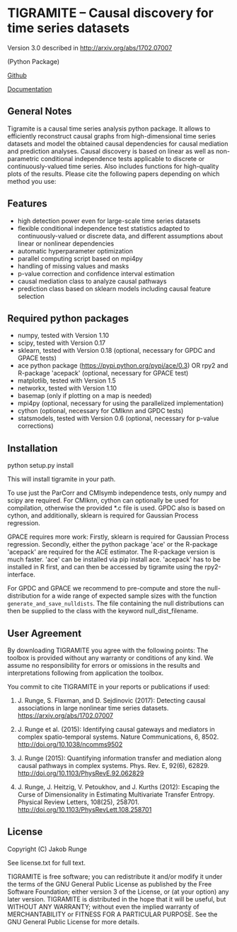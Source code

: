 # TIGRAMITE – Causal discovery for time series datasets
Version 3.0 described in http://arxiv.org/abs/1702.07007

(Python Package)

[Github](https://github.com/jakobrunge/tigramite.git)

[Documentation](https://jakobrunge.github.io/tigramite/)


## General Notes

Tigramite is a causal time series analysis python package. It allows to efficiently reconstruct causal graphs from high-dimensional time series datasets and model the obtained causal dependencies for causal mediation and prediction analyses. Causal discovery is based on linear as well as non-parametric conditional independence tests applicable to discrete or continuously-valued time series. Also includes functions for high-quality plots of the results. Please cite the following papers depending on which method you use:

## Features

- high detection power even for large-scale time series datasets
- flexible conditional independence test statistics adapted to
  continuously-valued or discrete data, and different assumptions about
  linear or nonlinear dependencies
- automatic hyperparameter optimization
- parallel computing script based on mpi4py
- handling of missing values and masks
- p-value correction and confidence interval estimation
- causal mediation class to analyze causal pathways
- prediction class based on sklearn models including causal feature selection


## Required python packages

- numpy, tested with Version 1.10
- scipy, tested with Version 0.17
- sklearn, tested with Version 0.18 (optional, necessary for GPDC and GPACE tests)
- ace python package (https://pypi.python.org/pypi/ace/0.3) OR rpy2 and R-package 'acepack' (optional, necessary for GPACE test)
- matplotlib, tested with Version 1.5
- networkx, tested with Version 1.10
- basemap (only if plotting on a map is needed)
- mpi4py (optional, necessary for using the parallelized implementation)
- cython (optional, necessary for CMIknn and GPDC tests)
- statsmodels, tested with Version 0.6 (optional, necessary for p-value corrections)


## Installation

python setup.py install

This will install tigramite in your path.

To use just the ParCorr and CMIsymb independence tests, only numpy and scipy are required. For CMIknn, cython can optionally be used for compilation, otherwise the provided *.c file is used. GPDC also is based on cython, and additionally, sklearn is required for Gaussian Process regression.

GPACE requires more work: Firstly, sklearn is required for Gaussian Process regression. Secondly, either the python package 'ace' or the R-package 'acepack' are required for the ACE estimator. The R-package version is much faster. 'ace' can be installed via pip install ace. 'acepack' has to be installed in R first, and can then be accessed by tigramite using the rpy2-interface. 

For GPDC and GPACE we recommend to pre-compute and store the null-distribution for a wide range of expected sample sizes with the function ``generate_and_save_nulldists``. The file containing the null distributions can then be supplied to the class with the keyword null_dist_filename.


## User Agreement

By downloading TIGRAMITE you agree with the following points: The toolbox is provided without any warranty or conditions of any kind. We assume no responsibility for errors or omissions in the results and interpretations following from application the toolbox.

You commit to cite TIGRAMITE in your reports or publications if used:

1. J. Runge, S. Flaxman, and D. Sejdinovic (2017): Detecting causal associations in large nonlinear time series datasets. https://arxiv.org/abs/1702.07007

2. J. Runge et al. (2015): Identifying causal gateways and mediators in complex spatio-temporal systems. Nature Communications, 6, 8502. http://doi.org/10.1038/ncomms9502

3. J. Runge (2015): Quantifying information transfer and mediation along causal pathways in complex systems. Phys. Rev. E, 92(6), 62829. http://doi.org/10.1103/PhysRevE.92.062829

4. J. Runge, J. Heitzig, V. Petoukhov, and J. Kurths (2012): Escaping the Curse of Dimensionality in Estimating Multivariate Transfer Entropy. Physical Review Letters, 108(25), 258701. http://doi.org/10.1103/PhysRevLett.108.258701


## License

Copyright (C) Jakob Runge

See license.txt for full text.

TIGRAMITE is free software; you can redistribute it and/or modify it under the terms of the GNU General Public License as published by the Free Software Foundation; either version 3 of the License, or (at your option) any later version. TIGRAMITE is distributed in the hope that it will be useful, but WITHOUT ANY WARRANTY; without even the implied warranty of MERCHANTABILITY or FITNESS FOR A PARTICULAR PURPOSE. See the GNU General Public License for more details.
